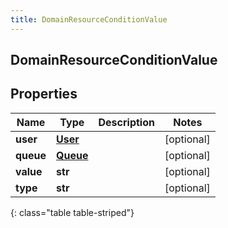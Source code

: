 ```yaml
---
title: DomainResourceConditionValue
---
```

## DomainResourceConditionValue

## Properties

|Name | Type | Description | Notes|
|------------ | ------------- | ------------- | -------------|
| **user** | [**User**](User.html) |  | [optional] |
| **queue** | [**Queue**](Queue.html) |  | [optional] |
| **value** | **str** |  | [optional] |
| **type** | **str** |  | [optional] |
{: class="table table-striped"}


